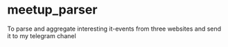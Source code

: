 # meetup_parser
To parse and aggregate interesting it-events from three websites and send it to my telegram chanel
